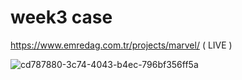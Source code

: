 # week3 case

https://www.emredag.com.tr/projects/marvel/ ( LIVE )

![cd787880-3c74-4043-b4ec-796bf356ff5a](https://user-images.githubusercontent.com/67982673/161393156-21134d3a-5d6b-4e4f-af0e-c405296948b1.gif)
